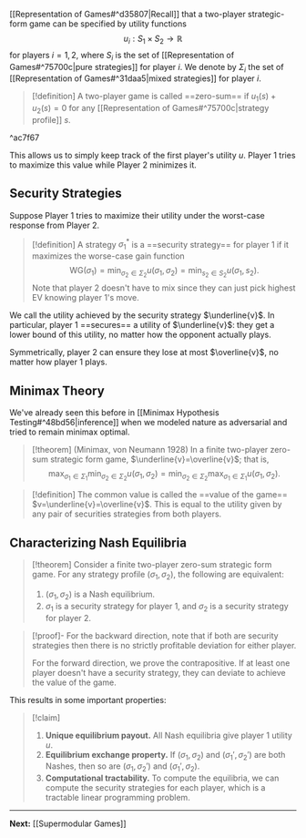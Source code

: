 [[Representation of Games#^d35807|Recall]] that a two-player strategic-form game can be specified by utility functions
$$
u_{i}: S_{1} \times S_{2} \to \mathbb{R}
$$
for players $i=1,2$, where $S_{i}$ is the set of [[Representation of Games#^75700c|pure strategies]] for player $i$. We denote by $\Sigma_{i}$ the set of [[Representation of Games#^31daa5|mixed strategies]] for player $i$.

> [!definition]
> A two-player game is called ==zero-sum== if $u_{1}(s)+u_{2}(s)=0$ for any [[Representation of Games#^75700c|strategy profile]] $s$.

^ac7f67

This allows us to simply keep track of the first player's utility $u$. Player 1 tries to maximize this value while Player 2 minimizes it.

## Security Strategies

Suppose Player 1 tries to maximize their utility under the worst-case response from Player 2.

> [!definition]
> A strategy $\sigma_{1}^{*}$ is a ==security strategy== for player 1 if it maximizes the worse-case gain function
> $$
> \text{WG}(\sigma_{1})=\min_{\sigma_{2} \in\Sigma_{2}}u(\sigma_{1},\sigma_{2})=\min_{s_{2} \in S_{2}}u(\sigma_{1},s_{2}).
> $$
> Note that player 2 doesn't have to mix since they can just pick highest EV knowing player 1's move.

We call the utility achieved by the security strategy $\underline{v}$. In particular, player 1 ==secures== a utility of $\underline{v}$: they get a lower bound of this utility, no matter how the opponent actually plays.

Symmetrically, player 2 can ensure they lose at most $\overline{v}$, no matter how player 1 plays.

## Minimax Theory

We've already seen this before in [[Minimax Hypothesis Testing#^48bd56|inference]] when we modeled nature as adversarial and tried to remain minimax optimal.

> [!theorem] (Minimax, von Neumann 1928)
> In a finite two-player zero-sum strategic form game, $\underline{v}=\overline{v}$; that is,
> $$
> \max_{\sigma_{1}\in\Sigma_{1}}\min_{\sigma_{2}\in\Sigma_{2}}u(\sigma_{1},\sigma_{2})=\min_{\sigma_{2}\in\Sigma_{2}}\max_{\sigma_{1}\in\Sigma_{1}}u(\sigma_{1},\sigma_{2}).
> $$

> [!definition]
> The common value is called the ==value of the game== $v=\underline{v}=\overline{v}$. This is equal to the utility given by any pair of securities strategies from both players.

## Characterizing Nash Equilibria

> [!theorem]
> Consider a finite two-player zero-sum strategic form game. For any strategy profile $(\sigma_{1},\sigma_{2})$, the following are equivalent:
> 
> 1. $(\sigma_{1},\sigma_{2})$ is a Nash equilibrium.
> 2. $\sigma_{1}$ is a security strategy for player 1, and $\sigma_{2}$ is a security strategy for player 2.

> [!proof]-
> For the backward direction, note that if both are security strategies then there is no strictly profitable deviation for either player.
> 
> For the forward direction, we prove the contrapositive. If at least one player doesn't have a security strategy, they can deviate to achieve the value of the game. 

This results in some important properties:

> [!claim]
> 1. **Unique equilibrium payout.** All Nash equilibria give player 1 utility $u$.
> 2. **Equilibrium exchange property.** If $(\sigma_{1},\sigma_{2})$ and $(\sigma_{1}',\sigma_{2}')$ are both Nashes, then so are $(\sigma_{1},\sigma_{2}')$ and $(\sigma_{1}',\sigma_{2})$.
> 3. **Computational tractability.** To compute the equilibria, we can compute the security strategies for each player, which is a tractable linear programming problem.
> 

---

**Next:** [[Supermodular Games]]